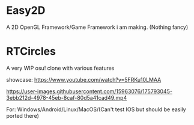 # Easy2D
A 2D OpenGL Framework/Game Framework i am making. (Nothing fancy)

# RTCircles

A very WIP osu! clone with various features


showcase:
https://www.youtube.com/watch?v=5FRKu10LMAA




https://user-images.githubusercontent.com/15963076/175793045-3ebb212d-4978-45eb-8caf-80d5a41cad49.mp4


For: Windows/Android/Linux/MacOS/(Can't test IOS but should be easily ported there)


